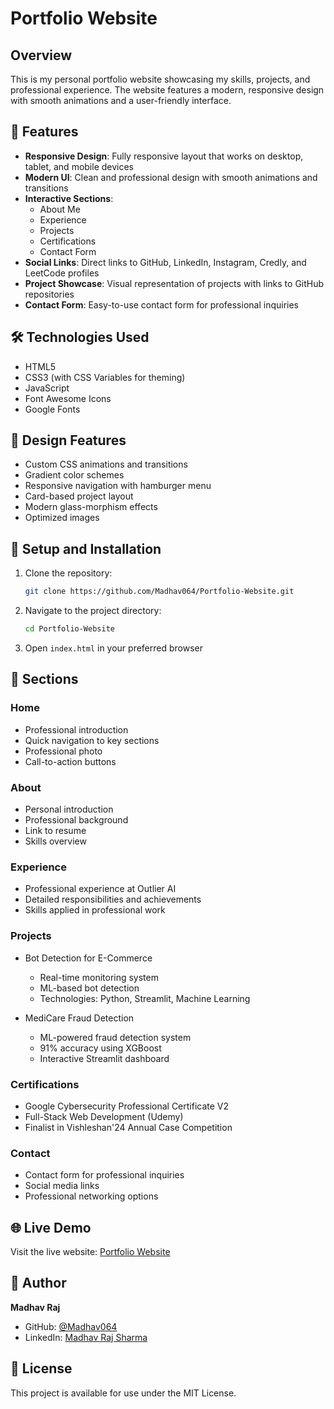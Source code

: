 # Portfolio Website

## Overview
This is my personal portfolio website showcasing my skills, projects, and professional experience. The website features a modern, responsive design with smooth animations and a user-friendly interface.

## 🚀 Features
- **Responsive Design**: Fully responsive layout that works on desktop, tablet, and mobile devices
- **Modern UI**: Clean and professional design with smooth animations and transitions
- **Interactive Sections**: 
  - About Me
  - Experience
  - Projects
  - Certifications
  - Contact Form
- **Social Links**: Direct links to GitHub, LinkedIn, Instagram, Credly, and LeetCode profiles
- **Project Showcase**: Visual representation of projects with links to GitHub repositories
- **Contact Form**: Easy-to-use contact form for professional inquiries

## 🛠️ Technologies Used
- HTML5
- CSS3 (with CSS Variables for theming)
- JavaScript
- Font Awesome Icons
- Google Fonts

## 🎨 Design Features
- Custom CSS animations and transitions
- Gradient color schemes
- Responsive navigation with hamburger menu
- Card-based project layout
- Modern glass-morphism effects
- Optimized images

## 🔧 Setup and Installation
1. Clone the repository:
   ```bash
   git clone https://github.com/Madhav064/Portfolio-Website.git
   ```
2. Navigate to the project directory:
   ```bash
   cd Portfolio-Website
   ```
3. Open `index.html` in your preferred browser

## 📱 Sections

### Home
- Professional introduction
- Quick navigation to key sections
- Professional photo
- Call-to-action buttons

### About
- Personal introduction
- Professional background
- Link to resume
- Skills overview

### Experience
- Professional experience at Outlier AI
- Detailed responsibilities and achievements
- Skills applied in professional work

### Projects
- Bot Detection for E-Commerce
  - Real-time monitoring system
  - ML-based bot detection
  - Technologies: Python, Streamlit, Machine Learning

- MediCare Fraud Detection
  - ML-powered fraud detection system
  - 91% accuracy using XGBoost
  - Interactive Streamlit dashboard

### Certifications
- Google Cybersecurity Professional Certificate V2
- Full-Stack Web Development (Udemy)
- Finalist in Vishleshan'24 Annual Case Competition

### Contact
- Contact form for professional inquiries
- Social media links
- Professional networking options

## 🌐 Live Demo
Visit the live website: [Portfolio Website](https://madhav064.github.io/Portfolio-Website)

## 👤 Author
**Madhav Raj**
- GitHub: [@Madhav064](https://github.com/Madhav064)
- LinkedIn: [Madhav Raj Sharma](https://www.linkedin.com/in/madhav-raj-sharma/)

## 📄 License
This project is available for use under the MIT License.
